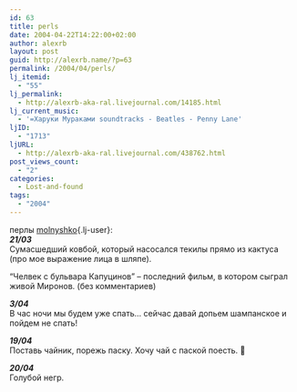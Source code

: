 ```yaml
---
id: 63
title: perls
date: 2004-04-22T14:22:00+02:00
author: alexrb
layout: post
guid: http://alexrb.name/?p=63
permalink: /2004/04/perls/
lj_itemid:
  - "55"
lj_permalink:
  - http://alexrb-aka-ral.livejournal.com/14185.html
lj_current_music:
  - '=Харуки Мураками soundtracks - Beatles - Penny Lane'
ljID:
  - "1713"
ljURL:
  - http://alexrb-aka-ral.livejournal.com/438762.html
post_views_count:
  - "2"
categories:
  - Lost-and-found
tags:
  - "2004"
---
```

перлы [molnyshko](http://molnyshko.livejournal.com/){.lj-user}:  
_**21/03**_  
Сумасшедший ковбой, который насосался текилы прямо из кактуса (про мое выражение лица в шляпе).

&#8220;Челвек с бульвара Капуцинов&#8221; &#8211; последний фильм, в котором сыграл живой Миронов. (без комментариев)

_**3/04**_  
В час ночи мы будем уже спать&#8230; сейчас давай допьем шампанское и пойдем не спать!

_**19/04**_  
Поставь чайник, порежь паску. Хочу чай с паской поесть. 🙂

_**20/04**_  
Голубой негр.